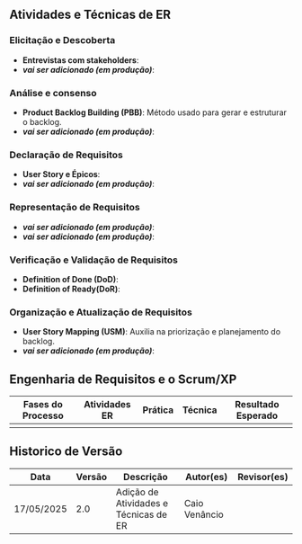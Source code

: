 ## Atividades e Técnicas de ER

### Elicitação e Descoberta
- **Entrevistas com stakeholders**:
- ***vai ser adicionado (em produção)***:

### Análise e consenso
- **Product Backlog Building (PBB)**: Método usado para gerar e estruturar o backlog.
- ***vai ser adicionado (em produção)***:

### Declaração de Requisitos
- **User Story e Épicos**:
- ***vai ser adicionado (em produção)***:

### Representação de Requisitos
- ***vai ser adicionado (em produção)***:
- ***vai ser adicionado (em produção)***:

### Verificação e Validação de Requisitos
- **Definition of Done (DoD)**:
- **Definition of Ready(DoR)**:

### Organização e Atualização de Requisitos
- **User Story Mapping (USM)**: Auxilia na priorização e planejamento do backlog.
- ***vai ser adicionado (em produção)***:

## Engenharia de Requisitos e o Scrum/XP
Fases do Processo     | Atividades ER | Prática | Técnica | Resultado Esperado
-------- | ------ | --------- | ----- | ---------
 | | | | |

## Historico de Versão
Data     | Versão | Descrição | Autor(es) | Revisor(es)
-------- | ------ | --------- | ----- | ---------
17/05/2025 | 2.0 | Adição de Atividades e Técnicas de ER | Caio Venâncio  | | <!-- colocar atividade explítcita-->
